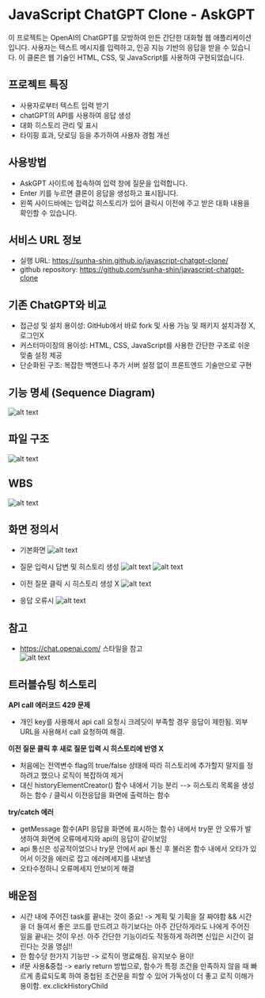 # JavaScript ChatGPT Clone - AskGPT
이 프로젝트는 OpenAI의 ChatGPT를 모방하여 만든 간단한 대화형 웹 애플리케이션입니다. 사용자는 텍스트 메시지를 입력하고, 인공 지능 기반의 응답을 받을 수 있습니다. 이 클론은 웹 기술인 HTML, CSS, 및 JavaScript를 사용하여 구현되었습니다.



## 프로젝트 특징
* 사용자로부터 텍스트 입력 받기
* chatGPT의 API를 사용하여 응답 생성
* 대화 히스토리 관리 및 표시
* 타이핑 효과, 닷로딩 등을 추가하여 사용자 경험 개선



## 사용방법
* AskGPT 사이트에 접속하여 입력 창에 질문을 입력합니다.
* Enter 키를 누르면 클론이 응답을 생성하고 표시됩니다.
* 왼쪽 사이드바에는 입력값 히스토리가 있어 클릭시 이전에 주고 받은 대화 내용을 확인할 수 있습니다.



## 서비스 URL 정보
* 실행 URL: https://sunha-shin.github.io/javascript-chatgpt-clone/
* github repository: https://github.com/sunha-shin/javascript-chatgpt-clone
    


## 기존 ChatGPT와 비교
* 접근성 및 설치 용이성: GitHub에서 바로 fork 및 사용 가능 및 패키지 설치과정 X, 로그인X
* 커스터마이징의 용이성: HTML, CSS, JavaScript를 사용한 간단한 구조로 쉬운 맞춤 설정 제공
* 단순화된 구조: 복잡한 백엔드나 추가 서버 설정 없이 프론트엔드 기술만으로 구현


## 기능 명세 (Sequence Diagram)
![alt text](./img/SequenceDiagram.png)


## 파일 구조
![alt text](./img/fileStructure.png)



## WBS
![alt text](./img/wbs.png)



## 화면 정의서
  * 기본화면 
  ![alt text](./img/defaultView.png)

  * 질문 입력시 답변 및 히스토리 생성
    ![alt text](./img/inputHello.png)
    ![alt text](./img/inputLongWords.png)

  * 이전 질문 클릭 시 히스토리 생성 X
    ![alt text](./img/historyClick.png)

  * 응답 오류시
  ![alt text](./img/resError.png) 


## 참고
  * https://chat.openai.com/ 스타일을 참고 <br>
  ![alt text](./img/chatGPT.png)
    

## 트러블슈팅 히스토리
**API call 에러코드 429 문제**
   - 개인 key를 사용해서 api call 요청시 크레딧이 부족할 경우 응답이 제한됨. 외부 URL을 사용해서 call 요청하여 해결. <br>


**이전 질문 클릭 후 새로 질문 입력 시 히스토리에 반영 X**
   - 처음에는 전역변수 flag의 true/false 상태에 따라 히스토리에 추가할지 말지를 정하려고 했으나 로직이 복잡하여 제거
   - 대신 historyElementCreator() 함수 내에서 기능 분리 --> 히스토리 목록을 생성하는 함수 / 클릭시 이전응답을 화면에 출력하는 함수


**try/catch 에러**
   - getMessage 함수(API 응답을 화면에 표시하는 함수) 내에서 try문 안 오류가 발생하여 화면에 오류메세지와 api의 응답이 같이보임
   - api 통신은 성공적이었으나 try문 안에서 api 통신 후 불러온 함수 내에서 오타가 있어서 이것을 에러로 잡고 에러메세지를 내보냄
   - 오타수정하니 오류메세지 안보이게 해결<br>


## 배운점
   - 시간 내에 주어진 task를 끝내는 것이 중요! -> 계획 및 기획을 잘 짜야함 && 시간을 더 들여서 좋은 코드를 만드려고 하기보다는 아주 간단하게라도 나에게 주어진 일을 끝내는 것이 우선. 아주 간단한 기능이라도 작동하게 하려면 신입은 시간이 걸린다는 것을 명심!!
   - 한 함수당 한가지 기능만 -> 로직이 명료해짐. 유지보수 용이!
   - if문 사용&중첩 -> early return 방법으로, 함수가 특정 조건을 만족하지 않을 때 빠르게 종료되도록 하여 중첩된 조건문을 피할 수 있어 가독성이 더 좋고 로직 이해가 용이함. ex.clickHistoryChild
